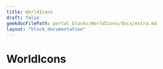 ```yaml
---
title: WorldIcons
draft: false
geekdocFilePath: portal_blocks/WorldIcons/docs/extra.md
layout: "block_documentation"
---
```

# WorldIcons